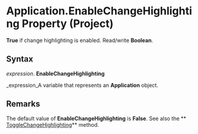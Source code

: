
# Application.EnableChangeHighlighting Property (Project)

 **True** if change highlighting is enabled. Read/write **Boolean**.


## Syntax

 _expression_. **EnableChangeHighlighting**

 _expression_A variable that represents an  **Application** object.


## Remarks

The default value of  **EnableChangeHighlighting** is **False**. See also the  ** [ToggleChangeHighlighting](1b18eb3a-b614-a135-6a82-328cf33c5db8.md)** method.

